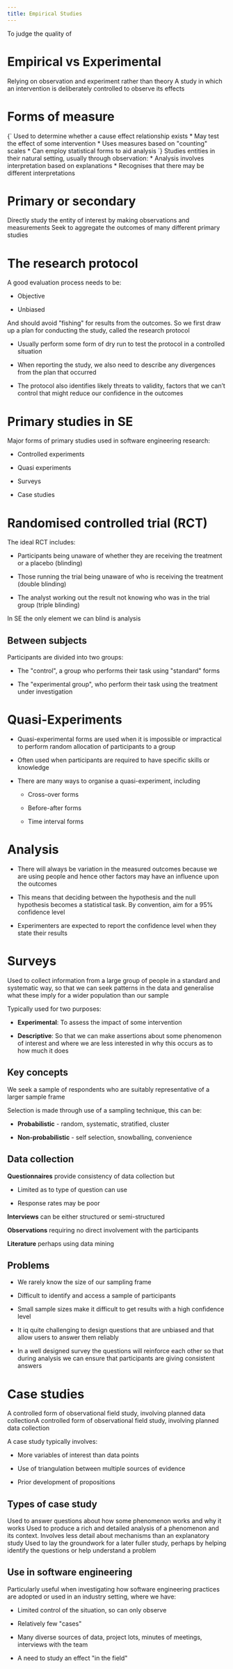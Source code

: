 ```yaml
---
title: Empirical Studies
---
```


<Definition name="Evaluate">
To judge the quality of
</Definition>

# Empirical vs Experimental

<Definition name="Empirical">
Relying on observation and experiment rather than theory
</Definition>

<Definition name="Experiment">
A study in which an intervention is deliberately controlled to observe its effects
</Definition>

# Forms of measure

<Definition name="Quantitative evaluation">
{`
Used to determine whether a cause effect relationship exists
* May test the effect of some intervention
* Uses measures based on "counting" scales
* Can employ statistical forms to aid analysis
`}
</Definition>

<Definition name="Qualitative Evaluation">
Studies entities in their natural setting, usually through observation:
* Analysis involves interpretation based on explanations
* Recognises that there may be different interpretations
</Definition>

# Primary or secondary

<Definition name="Primary Study">
Directly study the entity of interest by making observations and measurements
</Definition>

<Definition name="Secondary Study">
Seek to aggregate the outcomes of many different primary studies
</Definition>

# The research protocol

A good evaluation process needs to be:

- Objective

- Unbiased

And should avoid "fishing" for results from the outcomes. So we first
draw up a plan for conducting the study, called the research protocol

- Usually perform some form of dry run to test the protocol in a
  controlled situation

- When reporting the study, we also need to describe any divergences
  from the plan that occurred

- The protocol also identifies likely threats to validity, factors
  that we can’t control that might reduce our confidence in the
  outcomes

# Primary studies in SE

Major forms of primary studies used in software engineering research:

- Controlled experiments

- Quasi experiments

- Surveys

- Case studies

# Randomised controlled trial (RCT)

The ideal RCT includes:

- Participants being unaware of whether they are receiving the
  treatment or a placebo (blinding)

- Those running the trial being unaware of who is receiving the
  treatment (double blinding)

- The analyst working out the result not knowing who was in the trial
  group (triple blinding)

In SE the only element we can blind is analysis

## Between subjects

Participants are divided into two groups:

- The "control", a group who performs their task using "standard"
  forms

- The "experimental group", who perform their task using the treatment
  under investigation

# Quasi-Experiments

- Quasi-experimental forms are used when it is impossible or
  impractical to perform random allocation of participants to a group

- Often used when participants are required to have specific skills or
  knowledge

- There are many ways to organise a quasi-experiment, including

  - Cross-over forms

  - Before-after forms

  - Time interval forms

# Analysis

- There will always be variation in the measured outcomes because we
  are using people and hence other factors may have an influence upon
  the outcomes

- This means that deciding between the hypothesis and the null
  hypothesis becomes a statistical task. By convention, aim for a 95%
  confidence level

- Experimenters are expected to report the confidence level when they
  state their results

# Surveys

Used to collect information from a large group of people in a standard
and systematic way, so that we can seek patterns in the data and
generalise what these imply for a wider population than our sample

Typically used for two purposes:

- **Experimental**: To assess the impact of some intervention

- **Descriptive**: So that we can make assertions about some
  phenomenon of interest and where we are less interested in why this
  occurs as to how much it does

## Key concepts

We seek a sample of respondents who are suitably representative of a
larger sample frame

Selection is made through use of a sampling technique, this can be:

- **Probabilistic** - random, systematic, stratified, cluster

- **Non-probabilistic** - self selection, snowballing, convenience

## Data collection

**Questionnaires** provide consistency of data collection but

- Limited as to type of question can use

- Response rates may be poor

**Interviews** can be either structured or semi-structured

**Observations** requiring no direct involvement with the participants

**Literature** perhaps using data mining

## Problems

- We rarely know the size of our sampling frame

- Difficult to identify and access a sample of participants

- Small sample sizes make it difficult to get results with a high
  confidence level

- It iq quite challenging to design questions that are unbiased and
  that allow users to answer them reliably

- In a well designed survey the questions will reinforce each other so
  that during analysis we can ensure that participants are giving
  consistent answers

# Case studies

<Definition name="Case study">
A controlled form of observational field study, involving planned data collectionA controlled form of observational field study, involving planned data collection
</Definition>

A case study typically involves:

- More variables of interest than data points

- Use of triangulation between multiple sources of evidence

- Prior development of propositions

## Types of case study

<Definition name="Explanatory Study">
Used to answer questions about how some phenomenon works and why it works
</Definition>

<Definition name="Descriptive Study">
Used to produce a rich and detailed analysis of a phenomenon and its context. Involves less detail about mechanisms than an explanatory study
</Definition>

<Definition name="Exploratory Study">
Used to lay the groundwork for a later fuller study, perhaps by helping identify the questions or help understand a problem
</Definition>

## Use in software engineering

Particularly useful when investigating how software engineering
practices are adopted or used in an industry setting, where we have:

- Limited control of the situation, so can only observe

- Relatively few "cases"

- Many diverse sources of data, project lots, minutes of meetings,
  interviews with the team

- A need to study an effect "in the field"
